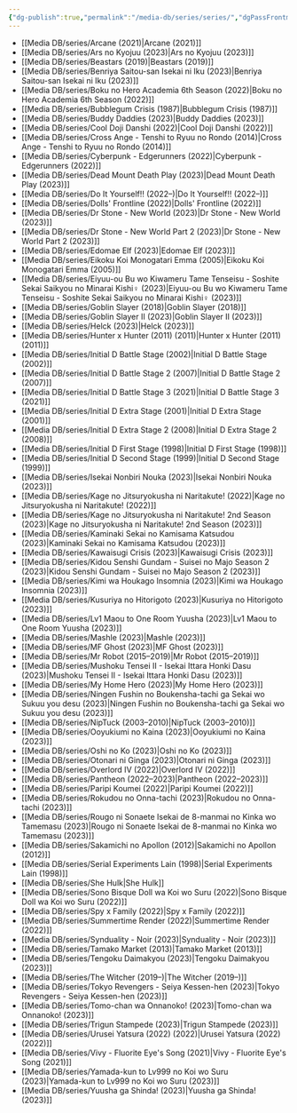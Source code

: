```yaml
---
{"dg-publish":true,"permalink":"/media-db/series/series/","dgPassFrontmatter":true,"noteIcon":"1","created":"2023-12-12T19:56:06.519+05:30","updated":"2023-12-16T03:24:50.161+05:30"}
---
```



- [[Media DB/series/Arcane (2021)\|Arcane (2021)]]
- [[Media DB/series/Ars no Kyojuu (2023)\|Ars no Kyojuu (2023)]]
- [[Media DB/series/Beastars (2019)\|Beastars (2019)]]
- [[Media DB/series/Benriya Saitou-san Isekai ni Iku (2023)\|Benriya Saitou-san Isekai ni Iku (2023)]]
- [[Media DB/series/Boku no Hero Academia 6th Season (2022)\|Boku no Hero Academia 6th Season (2022)]]
- [[Media DB/series/Bubblegum Crisis (1987)\|Bubblegum Crisis (1987)]]
- [[Media DB/series/Buddy Daddies (2023)\|Buddy Daddies (2023)]]
- [[Media DB/series/Cool Doji Danshi (2022)\|Cool Doji Danshi (2022)]]
- [[Media DB/series/Cross Ange - Tenshi to Ryuu no Rondo (2014)\|Cross Ange - Tenshi to Ryuu no Rondo (2014)]]
- [[Media DB/series/Cyberpunk - Edgerunners (2022)\|Cyberpunk - Edgerunners (2022)]]
- [[Media DB/series/Dead Mount Death Play (2023)\|Dead Mount Death Play (2023)]]
- [[Media DB/series/Do It Yourself!! (2022–)\|Do It Yourself!! (2022–)]]
- [[Media DB/series/Dolls' Frontline (2022)\|Dolls' Frontline (2022)]]
- [[Media DB/series/Dr Stone - New World (2023)\|Dr Stone - New World (2023)]]
- [[Media DB/series/Dr Stone - New World Part 2 (2023)\|Dr Stone - New World Part 2 (2023)]]
- [[Media DB/series/Edomae Elf (2023)\|Edomae Elf (2023)]]
- [[Media DB/series/Eikoku Koi Monogatari Emma (2005)\|Eikoku Koi Monogatari Emma (2005)]]
- [[Media DB/series/Eiyuu-ou Bu wo Kiwameru Tame Tenseisu - Soshite Sekai Saikyou no Minarai Kishi♀ (2023)\|Eiyuu-ou Bu wo Kiwameru Tame Tenseisu - Soshite Sekai Saikyou no Minarai Kishi♀ (2023)]]
- [[Media DB/series/Goblin Slayer (2018)\|Goblin Slayer (2018)]]
- [[Media DB/series/Goblin Slayer II (2023)\|Goblin Slayer II (2023)]]
- [[Media DB/series/Helck (2023)\|Helck (2023)]]
- [[Media DB/series/Hunter x Hunter (2011) (2011)\|Hunter x Hunter (2011) (2011)]]
- [[Media DB/series/Initial D Battle Stage (2002)\|Initial D Battle Stage (2002)]]
- [[Media DB/series/Initial D Battle Stage 2 (2007)\|Initial D Battle Stage 2 (2007)]]
- [[Media DB/series/Initial D Battle Stage 3 (2021)\|Initial D Battle Stage 3 (2021)]]
- [[Media DB/series/Initial D Extra Stage (2001)\|Initial D Extra Stage (2001)]]
- [[Media DB/series/Initial D Extra Stage 2 (2008)\|Initial D Extra Stage 2 (2008)]]
- [[Media DB/series/Initial D First Stage (1998)\|Initial D First Stage (1998)]]
- [[Media DB/series/Initial D Second Stage (1999)\|Initial D Second Stage (1999)]]
- [[Media DB/series/Isekai Nonbiri Nouka (2023)\|Isekai Nonbiri Nouka (2023)]]
- [[Media DB/series/Kage no Jitsuryokusha ni Naritakute! (2022)\|Kage no Jitsuryokusha ni Naritakute! (2022)]]
- [[Media DB/series/Kage no Jitsuryokusha ni Naritakute! 2nd Season (2023)\|Kage no Jitsuryokusha ni Naritakute! 2nd Season (2023)]]
- [[Media DB/series/Kaminaki Sekai no Kamisama Katsudou (2023)\|Kaminaki Sekai no Kamisama Katsudou (2023)]]
- [[Media DB/series/Kawaisugi Crisis (2023)\|Kawaisugi Crisis (2023)]]
- [[Media DB/series/Kidou Senshi Gundam - Suisei no Majo Season 2 (2023)\|Kidou Senshi Gundam - Suisei no Majo Season 2 (2023)]]
- [[Media DB/series/Kimi wa Houkago Insomnia (2023)\|Kimi wa Houkago Insomnia (2023)]]
- [[Media DB/series/Kusuriya no Hitorigoto (2023)\|Kusuriya no Hitorigoto (2023)]]
- [[Media DB/series/Lv1 Maou to One Room Yuusha (2023)\|Lv1 Maou to One Room Yuusha (2023)]]
- [[Media DB/series/Mashle (2023)\|Mashle (2023)]]
- [[Media DB/series/MF Ghost (2023)\|MF Ghost (2023)]]
- [[Media DB/series/Mr Robot (2015–2019)\|Mr Robot (2015–2019)]]
- [[Media DB/series/Mushoku Tensei II - Isekai Ittara Honki Dasu (2023)\|Mushoku Tensei II - Isekai Ittara Honki Dasu (2023)]]
- [[Media DB/series/My Home Hero (2023)\|My Home Hero (2023)]]
- [[Media DB/series/Ningen Fushin no Boukensha-tachi ga Sekai wo Sukuu you desu (2023)\|Ningen Fushin no Boukensha-tachi ga Sekai wo Sukuu you desu (2023)]]
- [[Media DB/series/NipTuck (2003–2010)\|NipTuck (2003–2010)]]
- [[Media DB/series/Ooyukiumi no Kaina (2023)\|Ooyukiumi no Kaina (2023)]]
- [[Media DB/series/Oshi no Ko (2023)\|Oshi no Ko (2023)]]
- [[Media DB/series/Otonari ni Ginga (2023)\|Otonari ni Ginga (2023)]]
- [[Media DB/series/Overlord IV (2022)\|Overlord IV (2022)]]
- [[Media DB/series/Pantheon (2022–2023)\|Pantheon (2022–2023)]]
- [[Media DB/series/Paripi Koumei (2022)\|Paripi Koumei (2022)]]
- [[Media DB/series/Rokudou no Onna-tachi (2023)\|Rokudou no Onna-tachi (2023)]]
- [[Media DB/series/Rougo ni Sonaete Isekai de 8-manmai no Kinka wo Tamemasu (2023)\|Rougo ni Sonaete Isekai de 8-manmai no Kinka wo Tamemasu (2023)]]
- [[Media DB/series/Sakamichi no Apollon (2012)\|Sakamichi no Apollon (2012)]]
- [[Media DB/series/Serial Experiments Lain (1998)\|Serial Experiments Lain (1998)]]
- [[Media DB/series/She Hulk\|She Hulk]]
- [[Media DB/series/Sono Bisque Doll wa Koi wo Suru (2022)\|Sono Bisque Doll wa Koi wo Suru (2022)]]
- [[Media DB/series/Spy x Family (2022)\|Spy x Family (2022)]]
- [[Media DB/series/Summertime Render (2022)\|Summertime Render (2022)]]
- [[Media DB/series/Synduality - Noir (2023)\|Synduality - Noir (2023)]]
- [[Media DB/series/Tamako Market (2013)\|Tamako Market (2013)]]
- [[Media DB/series/Tengoku Daimakyou (2023)\|Tengoku Daimakyou (2023)]]
- [[Media DB/series/The Witcher (2019–)\|The Witcher (2019–)]]
- [[Media DB/series/Tokyo Revengers - Seiya Kessen-hen (2023)\|Tokyo Revengers - Seiya Kessen-hen (2023)]]
- [[Media DB/series/Tomo-chan wa Onnanoko! (2023)\|Tomo-chan wa Onnanoko! (2023)]]
- [[Media DB/series/Trigun Stampede (2023)\|Trigun Stampede (2023)]]
- [[Media DB/series/Urusei Yatsura (2022) (2022)\|Urusei Yatsura (2022) (2022)]]
- [[Media DB/series/Vivy - Fluorite Eye's Song (2021)\|Vivy - Fluorite Eye's Song (2021)]]
- [[Media DB/series/Yamada-kun to Lv999 no Koi wo Suru (2023)\|Yamada-kun to Lv999 no Koi wo Suru (2023)]]
- [[Media DB/series/Yuusha ga Shinda! (2023)\|Yuusha ga Shinda! (2023)]]

